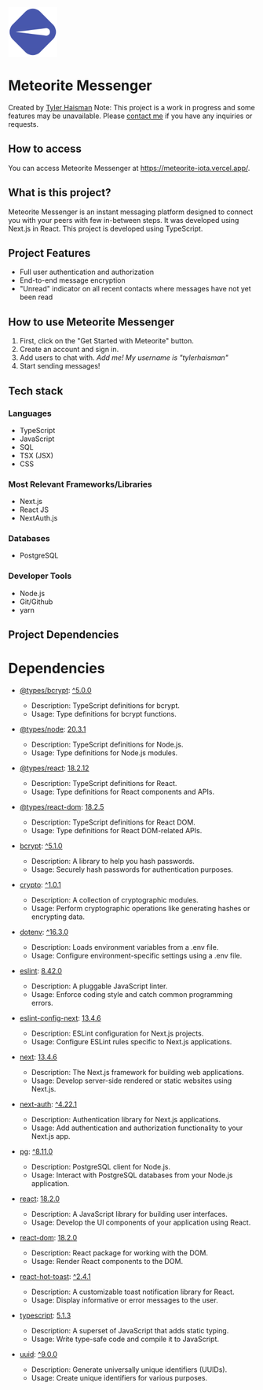<img src="./src/app/favicon.ico" alt="Meteorite Messaging Logo" width="100px" height="100px">

# Meteorite Messenger
Created by [Tyler Haisman](https://tylerhaisman.com)
Note: This project is a work in progress and some features may be unavailable. Please [contact me](https://tylerhaisman.com) if you have any inquiries or requests.
## How to access
You can access Meteorite Messenger at https://meteorite-iota.vercel.app/.
## What is this project?
Meteorite Messenger is an instant messaging platform designed to connect you with your peers with few in-between steps. It was developed using Next.js in React. This project is developed using TypeScript.
## Project Features
* Full user authentication and authorization
* End-to-end message encryption
* "Unread" indicator on all recent contacts where messages have not yet been read
## How to use Meteorite Messenger
1. First, click on the "Get Started with Meteorite" button.
2. Create an account and sign in.
3. Add users to chat with. _Add me! My username is "tylerhaisman"_
4. Start sending messages!
## Tech stack
### Languages
* TypeScript
* JavaScript
* SQL
* TSX (JSX)
* CSS
### Most Relevant Frameworks/Libraries
* Next.js
* React JS
* NextAuth.js
### Databases
* PostgreSQL
### Developer Tools
* Node.js
* Git/Github
* yarn
## Project Dependencies
# Dependencies
- [@types/bcrypt](https://www.npmjs.com/package/@types/bcrypt): [^5.0.0](https://www.npmjs.com/package/@types/bcrypt)
  - Description: TypeScript definitions for bcrypt.
  - Usage: Type definitions for bcrypt functions.

- [@types/node](https://www.npmjs.com/package/@types/node): [20.3.1](https://www.npmjs.com/package/@types/node)
  - Description: TypeScript definitions for Node.js.
  - Usage: Type definitions for Node.js modules.

- [@types/react](https://www.npmjs.com/package/@types/react): [18.2.12](https://www.npmjs.com/package/@types/react)
  - Description: TypeScript definitions for React.
  - Usage: Type definitions for React components and APIs.

- [@types/react-dom](https://www.npmjs.com/package/@types/react-dom): [18.2.5](https://www.npmjs.com/package/@types/react-dom)
  - Description: TypeScript definitions for React DOM.
  - Usage: Type definitions for React DOM-related APIs.

- [bcrypt](https://www.npmjs.com/package/bcrypt): [^5.1.0](https://www.npmjs.com/package/bcrypt)
  - Description: A library to help you hash passwords.
  - Usage: Securely hash passwords for authentication purposes.

- [crypto](https://www.npmjs.com/package/crypto): [^1.0.1](https://www.npmjs.com/package/crypto)
  - Description: A collection of cryptographic modules.
  - Usage: Perform cryptographic operations like generating hashes or encrypting data.

- [dotenv](https://www.npmjs.com/package/dotenv): [^16.3.0](https://www.npmjs.com/package/dotenv)
  - Description: Loads environment variables from a .env file.
  - Usage: Configure environment-specific settings using a .env file.

- [eslint](https://www.npmjs.com/package/eslint): [8.42.0](https://www.npmjs.com/package/eslint)
  - Description: A pluggable JavaScript linter.
  - Usage: Enforce coding style and catch common programming errors.

- [eslint-config-next](https://www.npmjs.com/package/eslint-config-next): [13.4.6](https://www.npmjs.com/package/eslint-config-next)
  - Description: ESLint configuration for Next.js projects.
  - Usage: Configure ESLint rules specific to Next.js applications.

- [next](https://www.npmjs.com/package/next): [13.4.6](https://www.npmjs.com/package/next)
  - Description: The Next.js framework for building web applications.
  - Usage: Develop server-side rendered or static websites using Next.js.

- [next-auth](https://www.npmjs.com/package/next-auth): [^4.22.1](https://www.npmjs.com/package/next-auth)
  - Description: Authentication library for Next.js applications.
  - Usage: Add authentication and authorization functionality to your Next.js app.

- [pg](https://www.npmjs.com/package/pg): [^8.11.0](https://www.npmjs.com/package/pg)
  - Description: PostgreSQL client for Node.js.
  - Usage: Interact with PostgreSQL databases from your Node.js application.

- [react](https://www.npmjs.com/package/react): [18.2.0](https://www.npmjs.com/package/react)
  - Description: A JavaScript library for building user interfaces.
  - Usage: Develop the UI components of your application using React.

- [react-dom](https://www.npmjs.com/package/react-dom): [18.2.0](https://www.npmjs.com/package/react-dom)
  - Description: React package for working with the DOM.
  - Usage: Render React components to the DOM.

- [react-hot-toast](https://www.npmjs.com/package/react-hot-toast): [^2.4.1](https://www.npmjs.com/package/react-hot-toast)
  - Description: A customizable toast notification library for React.
  - Usage: Display informative or error messages to the user.

- [typescript](https://www.npmjs.com/package/typescript): [5.1.3](https://www.npmjs.com/package/typescript)
  - Description: A superset of JavaScript that adds static typing.
  - Usage: Write type-safe code and compile it to JavaScript.

- [uuid](https://www.npmjs.com/package/uuid): [^9.0.0](https://www.npmjs.com/package/uuid)
  - Description: Generate universally unique identifiers (UUIDs).
  - Usage: Create unique identifiers for various purposes.